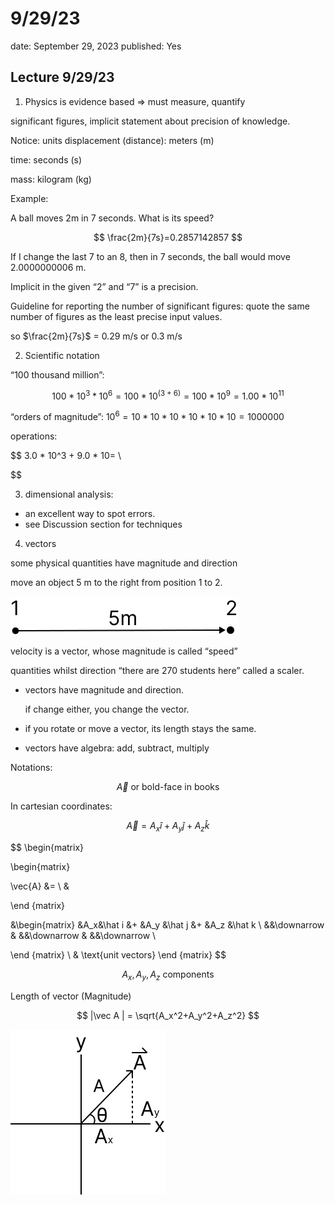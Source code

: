 # 9/29/23

date: September 29, 2023
published: Yes

## Lecture 9/29/23

1) Physics is evidence based ⇒ must measure, quantify 

significant figures, implicit statement about precision of knowledge.

Notice:
units
displacement (distance): meters (m) 

time: seconds (s) 

mass: kilogram (kg)

Example:

A ball moves 2m in 7 seconds. What is its speed?

$$
\frac{2m}{7s}=0.2857142857
$$

If I change the last 7 to an 8, then in 7 seconds, the ball would move 2.0000000006 m.

Implicit in the given “2” and “7” is a precision.

Guideline for reporting the number of significant figures: quote the same number of figures as the least precise input values.

so $\frac{2m}{7s}$ = 0.29 m/s or 0.3 m/s

2) Scientific notation

 “100 thousand million”:
  

$$
100 * 10^3 * 10^6 = 100 * 10^{(3+6)} = 100 * 10^9 = 1.00 * 10^{11}
$$

“orders of magnitude”: $10^6=10*10*10*10*10*10=1000000$

operations:

$$
3.0 * 10^3 + 9.0 * 10= \\

$$

3) dimensional analysis:

- an excellent way to spot errors.
- see Discussion section for techniques

4) vectors

some physical quantities have magnitude and direction

move an object 5 m to the right from position 1 to 2.

![Frame 2.svg](9%2029%2023%20b317c26d3c014445933904190e100ac2/Frame_2.svg)

velocity is a vector, whose magnitude is called “speed”

quantities whilst direction “there are 270 students here” called a scaler.

- vectors have magnitude and direction.
    
    if change either, you change the vector.
    
- if you rotate or move a vector, its length stays the same.
- vectors have algebra: add, subtract, multiply

Notations:

$$
\vec{A} \text{ or bold-face in books}
$$

In cartesian coordinates:

$$
\vec{A} = A_x\hat i+ A_y \hat j + A_z \hat k
$$

$$
\begin{matrix}

\begin{matrix}

\vec{A} &= \\ &

\end  {matrix}

&\begin{matrix}
&A_x&\hat i &+ &A_y &\hat j &+ &A_z &\hat k \\
&&\downarrow & &&\downarrow & &&\downarrow \\

\end  {matrix}
\\ & \text{unit vectors}
\end  {matrix}
$$

$$
A_x, A_y, A_z \text{ components}
$$

Length of vector (Magnitude)

$$
|\vec A | = \sqrt{A_x^2+A_y^2+A_z^2}
$$

![Frame 3.svg](9%2029%2023%20b317c26d3c014445933904190e100ac2/Frame_3.svg)